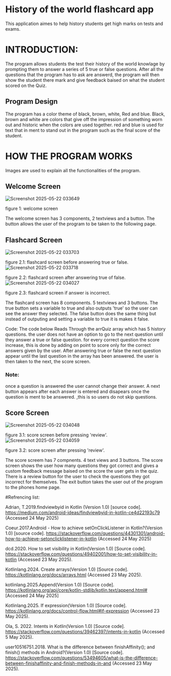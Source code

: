 # History of the world flashcard app
This application aimes to help history students get high marks on tests and exams.

# INTRODUCTION:
The program allows students the test their history of the world knowlage by prompting them to answer a series of 5 true or false questions.
After all the questions that the program has to ask are answerd, the program will then show the student there mark and give feedback baised on what the student scored on the Quiz.

## Program Design
The program has a color theme of black, brown, white, Red and blue.
Black, brown and white are colors that give off the impression of something worn out and historic when the colors are used together.
red and blue is used for text that in ment to stand out in the program such as the final score of the student.

# HOW THE PROGRAM WORKS
Images are used to explain all the functionalities of the program. 

## Welcome Screen

![Screenshot 2025-05-22 033649](https://github.com/user-attachments/assets/a690743d-e87b-41c4-b82e-4a6f50d68c2a)

figure 1: welcome screen 

The welcome screen has 3 components, 2 textviews and a button.
The button allows the user of the program to be taken to the following page.

## Flashcard Screen

![Screenshot 2025-05-22 033703](https://github.com/user-attachments/assets/10b16e82-55f7-41ba-ae7c-3ca97793de02)

figure 2.1: flashcard screen before answering true or false.
![Screenshot 2025-05-22 033718](https://github.com/user-attachments/assets/266ffa7a-6599-4ebc-9cc5-85a94f4b04bb)

figure 2.2: flashcard screen after answering true of false.
![Screenshot 2025-05-22 034027](https://github.com/user-attachments/assets/5a6a22e9-64a0-44c7-ba63-da4b2fcf8ac0)

figure 2.3: flashcard screen if answer is incorrect.

The flashcard screen has 8 components. 5 textviews and 3 buttons.
The true button sets a variable to true and also outputs 'true' so the user can see the answer they selected.
The false button does the same thing but instead of outputing and setting a variable to true it is makes it false.

Code:
The code below Reads Through the arrQuiz array which has 5 history questions.
the user does not have an option to go to the next question until they answer a true or false question.
for every correct question the score increase, this is done by adding on point to score only for the  correct answers given by the user.
 After answering true or false the next question appear until the last question in the array has been answered.
 the user is then taken to the next, the score screen.

### Note:
once a question is answered the user cannot change their answer. A next button appears after each answer is entered and disapears once the question is ment to be answered.
,this is so users do not skip questions.

## Score Screen
![Screenshot 2025-05-22 034048](https://github.com/user-attachments/assets/c2075c30-7e2b-4829-8102-39dd351a7feb)

figure 3.1: score screen before pressing 'review'.
![Screenshot 2025-05-22 034059](https://github.com/user-attachments/assets/fbf210ed-a318-45ff-b2ea-e761e7e996fa)

figure 3.2: score screen after pressing 'review'.

The score screem has 7 compnents. 4 text views and 3 buttons.
The score screen shows the user how many questions they got correct and gives a custom feedback message baised on the score the user gets in the quiz.
There is a review button for the user to check the questions they got incorrect for themselves.
The exit button takes the user out of the program to the phones home page.

#Refrencing list:

Adrian, T.2019.findviewbyid in Kotlin (Version 1.0) [source code].
https://medium.com/android-ideas/findviewbyid-in-kotlin-ce4d22193c79 
(Accessed 24 May 2025)

Coeur.2017.Android - How to achieve setOnClickListener in Kotlin?(Version 1.0) [source code].
https://stackoverflow.com/questions/44301301/android-how-to-achieve-setonclicklistener-in-kotlin 
(Accessed 24 May 2025)

dcd.2020. How to set visibility in Kotlin(Version 1.0) [Source code]. 
https://stackoverflow.com/questions/49402001/how-to-set-visibility-in-kotlin
(Accessed 23 May 2025).

Kotlinlang.2024. Create arrays(Version 1.0) [Source code]. 
https://kotlinlang.org/docs/arrays.html 
(Accessed 23 May 2025).

kotlinlang.2025.Append(Version 1.0) [Source code].
https://kotlinlang.org/api/core/kotlin-stdlib/kotlin.text/append.html#
[Accessed 24 May 2025]

Kotlinlang.2025. If expression(Version 1.0) [Source code]. 
https://kotlinlang.org/docs/control-flow.html#if-expression 
(Accessed 23 May 2025).

Ola, S. 2022. Intents in Kotlin(Version 1.0) [Source code]. 
https://stackoverflow.com/questions/39462397/intents-in-kotlin 
(Accessed 5 May 2025).

user10516751.2018. What is the difference between finishAffinity(); and finish() methods in Android?(Version 1.0) [Source code]. 
https://stackoverflow.com/questions/53494605/what-is-the-difference-between-finishaffinity-and-finish-methods-in-and
(Accessed 23 May 2025).











